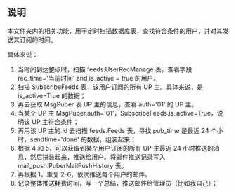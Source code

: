 ## 说明

本文件夹内的相关功能，用于定时扫描数据库表，查找符合条件的用户，并对其发送其订阅的时间。

具体来说：

1. 当时间到达整点时，扫描 feeds.UserRecManage 表，查看字段 rec_time='当前时间' and is_active = true 的用户。
2. 扫描 SubscribeFeeds 表，该用户订阅的所有 UP 主。具体来说，是 is_active=True 的数据；
3. 再去获取 MsgPuber 表 UP 主的信息，查看 auth='01' 的 UP 主。
4. 当某个 UP 主 MsgPuber.auth='01'，SubscribeFeeds.is_active=True，说明该 UP 主符合条件；
5. 再用该 UP 主的 id 去扫描 feeds.Feeds 表，寻找 pub_time 是最近 24 个小时，sendtime='done' 的数据，组装起来；
6. 根据 4 和 5，可以获取到某个用户订阅的所有 UP 主最近 24 小时推送的消息，然后拼装起来，推送给用户。将邮件推送记录写入mail_push.PuberMailPushHistory 表。
7. 再根据 1，重复 2-6，依次推送每个用户的邮件。
8. 记录整体推送耗费时间，写一个总结，推送邮件给管理员（比如我自己）；
